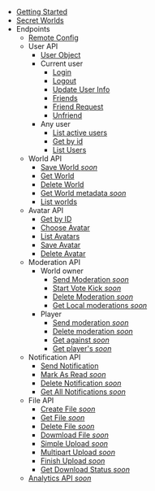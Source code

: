 - [Getting Started](README.md)
- [Secret Worlds](SecretWorlds.md)
- Endpoints
    - [Remote Config](RemoteConfig.md)
    - User API
        - [User Object](UserAPI/Object.md)
        - Current user
            - [Login](UserAPI/Login.md)
            - [Logout](UserAPI/Logout.md)
            - [Update User Info](UserAPI/UpdateInfo.md)
            - [Friends](UserAPI/Friends.md)
            - [Friend Request](UserAPI/FriendRequest.md)
            - [Unfriend](UserAPI/Unfriend.md)
        - Any user
            - [List active users](UserAPI/ListActive.md)
            - [Get by id](UserAPI/GetByID.md)
            - [List Users](UserAPI/List.md)
    - World API
        - [Save World *soon*]()
        - [Get World](WorldAPI/GetWorld.md)
        - [Delete World](WorldAPI/DeleteWorld.md)
        - [Get World metadata *soon*]()
        - [List worlds](WorldAPI/ListWorlds.md)
    - Avatar API
        - [Get by ID](AvatarAPI/GetByID.md)
        - [Choose Avatar](AvatarAPI/ChooseAvatar.md)
        - [List Avatars](AvatarAPI/ListAvatars.md)
        - [Save Avatar](AvatarAPI/SaveAvatar.md)
        - [Delete Avatar](AvatarAPI/DeleteAvatar.md)
    - Moderation API
        - World owner
            - [Send Moderation *soon*]()
            - [Start Vote Kick *soon*]()
            - [Delete Moderation *soon*]()
            - [Get Local moderations *soon*]()
        - Player
            - [Send moderation *soon*]()
            - [Delete moderation *soon*]()
            - [Get against *soon*]()
            - [Get player's *soon*]()
    - Notification API
        - [Send Notification](NotificationAPI/SendNotification.md)
        - [Mark As Read *soon*]()
        - [Delete Notification *soon*]()
        - [Get All Notifications *soon*]()
    - File API
        - [Create File *soon*]()
        - [Get File *soon*]()
        - [Delete File *soon*]()
        - [Dowmload File *soon*]()
        - [Simple Upload *soon*]()
        - [Multipart Upload *soon*]()
        - [Finish Upload *soon*]()
        - [Get Download Status *soon*]()
    - [Analytics API *soon*]()